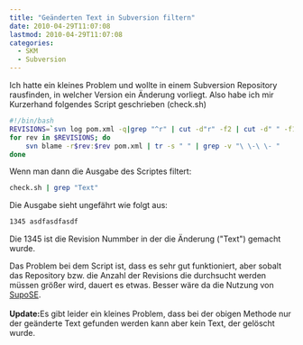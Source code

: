 ```yaml
---
title: "Geänderten Text in Subversion filtern"
date: 2010-04-29T11:07:08
lastmod: 2010-04-29T11:07:08
categories:
  - SKM
  - Subversion
---
```

Ich hatte ein kleines Problem und wollte in einem Subversion Repository rausfinden, in welcher Version ein Änderung vorliegt. Also habe ich mir 
Kurzerhand folgendes Script geschrieben (check.sh)

```bash
#!/bin/bash
REVISIONS=`svn log pom.xml -q|grep "^r" | cut -d"r" -f2 | cut -d" " -f1`
for rev in $REVISIONS; do
    svn blame -r$rev:$rev pom.xml | tr -s " " | grep -v "\ \-\ \- "
done
```

Wenn man dann die Ausgabe des Scriptes filtert:

```bash
check.sh | grep "Text"
```

Die Ausgabe sieht ungefährt wie folgt aus:

```bash
1345 asdfasdfasdf
```
Die 1345 ist die Revision Nummber in der die Änderung ("Text") gemacht wurde.

Das Problem bei dem Script ist, dass es sehr gut funktioniert, aber sobalt das Repository bzw. die Anzahl der Revisions die durchsucht werden 
müssen größer wird, dauert es etwas. Besser wäre da die Nutzung von <a href="http://www.supose.org">SupoSE</a>.
<br/>
<br/><strong>Update:</strong>Es gibt leider ein kleines Problem, dass bei der obigen Methode nur der geänderte Text gefunden werden kann aber 
kein Text, der gelöscht wurde.
